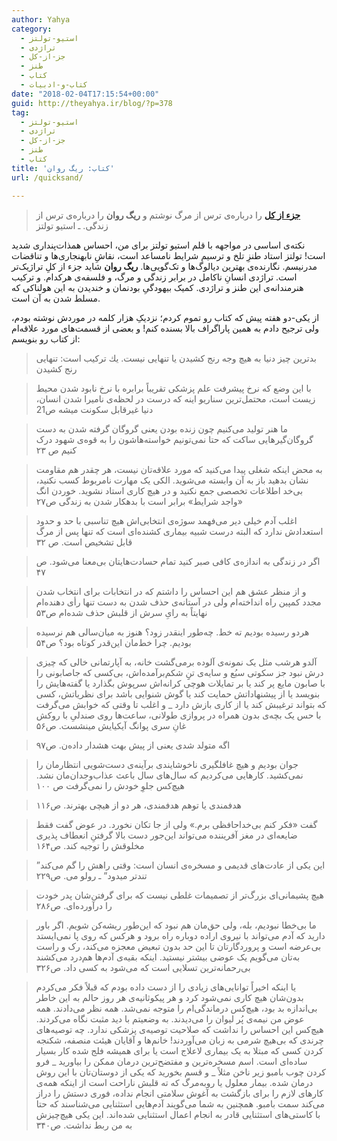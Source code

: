 ```yaml
---
author: Yahya
category:
  - استیو-تولتز
  - تراژدی
  - جز-از-کل
  - طنز
  - کتاب
  - کتاب-و-ادبیات
date: "2018-02-04T17:15:54+00:00"
guid: http://theyahya.ir/blog/?p=378
tag:
  - استیو-تولتز
  - تراژدی
  - جز-از-کل
  - طنز
  - کتاب
title: 'کتاب: ریگ روان'
url: /quicksand/

---
```

> [**جزء از کل**](/blog/%d8%ac%d8%b2%d8%a1-%d8%a7%d8%b2-%da%a9%d9%84/) را درباره‌ی ترس از مرگ نوشتم و **ریگ روان** را درباره‌ی ترس از زندگی. ـ استیو تولتز

نکته‌ی اساسی در مواجهه‌ با قلم استیو تولتز برای من، احساس همذات‌پنداری شدید است! تولتز استاد طنزِ تلخ و ترسیم شرایط نامساعد است، نقاشِ نابهنجاری‌ها و تناقضات مدرنیسم. نگارنده‌ی بهترین دیالوگ‌ها و تک‌گویی‌ها. **ریگ روان** شاید جزء از کلِ تراژیک‌تر است. تراژدی انسانِ ناکامل در برابر زندگی و مرگ، و فلسفه‌ی هرکدام. و ترکیب هنرمندانه‌ی این طنز و تراژدی. کمیک بیهودگیِ بودنمان و خندیدن به این هولناکی که مسلط شدن به آن است.

از یکی-دو هفته پیش که کتاب رو تموم کردم؛ نزدیکِ هزار کلمه در موردش نوشته بودم، ولی ترجیح دادم به همین پاراگراف بالا بسنده کنم! و بعضی از قسمت‌های مورد علاقه‌ام از کتاب رو بنویسم:

> بدترين چيز دنيا به هيچ وجه رنج كشيدن يا تنهايی نيست. يك تركيب است: تنهايی رنج كشيدن

> با این وضع که نرخ پیشرفت علم پزشکی تقریباً برابره با نرخ نابود شدن محیط زیست است، محتمل‌ترین سناریو اینه که درست در لحظه‌ی نامیرا شدن انسان، دنیا غیرقابل سکونت میشه ص21

> ما هنر تولید می‌کنیم چون زنده بودن یعنی گروگان گرفته شدن به دست گروگان‌گیرهایی ساکت که حتا نمی‌تونیم خواسته‌هاشون را به قوه‌ی شهود درک کنیم ص ۲۳

> به محض اینکه شغلی پیدا می‌کنید که مورد علاقه‌تان نیست، هر چقدر هم مقاومت نشان بدهید باز به آن وابسته می‌شوید. الکی یک مهارت نامربوط کسب نکنید، بی‌خد اطلاعات تخصصی جمع نکنید و در هیچ کاری استاد نشوید. خوردن انگ «واجد شرایط» برابر است با بدهکار شدن به زندگی ص۲۷

> اغلب آدم خیلی دیر می‌فهمد سوژه‌ی انتخابی‌اش هیچ تناسبی با حد و حدود استعدادش ندارد که البته درست شبیه بیماری کشنده‌ای است که تنها پس از مرگ قابل تشخیص است. ص ۳۲

> اگر در زندگی به اندازه‌ی کافی صبر کنید تمام حسادت‌هایتان بی‌معنا می‌شود. ص ۴۷

> و از منظر عشق هم این احساس را داشتم که در انتخابات برای انتخاب شدن مجدد کمپین راه انداخته‌ام ولی در آستانه‌ی حذف شدن به دست تنها رأی دهنده‌ام نهایتاً به رایِ سرش از قلبش حذف شده‌ام ص۵۳

> هردو رسیده بودیم ته خط. چه‌طور اینقدر زود؟ هنوز به میان‌سالی هم نرسیده بودیم. چرا خط‌مان این‌قدر کوتاه بود؟ ص۵۴

> آلدو هرشب مثل یک نمونه‌ی آلوده برمی‌گشت خانه، به آپارتمانی خالی که چیزی درش نبود جز سکوتی سبُع و سایه‌ی تنِِ شکم‌بر‌آمده‌اش، بی‌کسی که جاصابونی را با صابون مایع پر کند یا بر تمایلات هوچی کرانه‌اش سرپوش بگذارد یا گفته‌هایش را بنویسد یا از پیشنهاداتش حمایت کند یا گوش شنوایی باشد برای نظریاتش، کسی که بتواند ترغیبش کند یا از کاری بازش دارد \_ و اغلب تا وقتی که خوابش می‌گرفت با حس یک بچه‌ی بدون همراه در پروازی طولانی، ساعت‌ها روی صندلیِ با روکش غانِ سری پوانگ آیکیایش مینشست. ص۵۶

> اگه متولد شدی یعنی از پیش بهت هشدار داده‌ن. ص۹۷

> جوان بودیم و هیچ غافلگیری ناخوشایندی برآینه‌ی دست‌شویی انتظارمان را نمی‌کشید. کارهایی می‌کردیم که سال‌های سال باعث عذاب‌وجدان‌مان نشد. هیچ‌کس جلوِ خودش را نمی‌گرفت ص ۱۰۰

> هدفمندی یا توهم هدفمندی، هر دو از هیچی بهترند. ص۱۱۶

> گفت «فکر کنم بی‌خداحافظی برم.» ولی از جا تکان نخورد. در عوض گفت فقط ضایعه‌ای در مغز آفریننده می‌تواند این‌جور دست بالا گرفتنِ انعطاف پذیری مخلوقش را توجیه کند. ص۱۶۴

> ”این یکی از عادت‌های قدیمی و مسخره‌ی انسان است: وقتی راهش را گم می‌کند تندتر میدود” ـ رولو می. ص۲۲۹

> هیچ پشیمانی‌ای بزرگ‌تر از تصمیمات غلطی نیست که برای گرفتن‌شان پدر خودت را درآورده‌ای. ص۲۸۶

> ما بی‌خطا نبودیم، بله، ولی حق‌مان هم نبود که این‌طور ریشه‌کن شویم.
> اگر باور دارید که آدم می‌تواند با نیروی اراده دوباره راه برود و هرکس که روی پا نمی‌ایستد بی‌عرضه است و پروردگارتان تا این حد بدون تبعیض معجزه می‌کند، رک و راست به‌تان می‌گویم یک عوضی بیشتر نیستید. اینکه بقیه‌ی آدم‌ها هم‌درد می‌کشند
> بی‌رحمانه‌ترین تسلایی است که می‌شود به کسی داد. ص۳۲۶

> یا اینکه اخیراً توانایی‌های زیادی را از دست داده بودم که قبلاً فکر می‌کردم بدون‌شان هیچ کاری نمی‌شود کرد و هر پیکوثانیه‌ی هر روز حالم به این خاطر بی‌اندازه بد بود، هیچ‌کس درماندگی‌ام را متوجه نمی‌شد. همه نظر می‌دادند. همه عوض من نیمه‌ی پُر لیوان را می‌دیدند. به وضعیتم با دید مثبت نگاه می‌کردند. هیچ‌کس این احساس را نداشت که صلاحیت توصیه‌ی پزشکی ندارد. چه توصیه‌های چرندی که بی‌هیچ شرمی به زبان می‌آوردند! خانم‌ها و آقایان هیئت منصفه، شکنجه‌ کردن کسی که مبتلا به یک بیماری لاعلاج است یا برای همیشه فلج شده کار بسیار ساده‌ای است. اسم مسخره‌ترین و مفتضح‌ترین درمان ممکن را بیاورید \_ فرو کردن چوب بامبو زیر ناخن مثلاً \_ و قسم بخورید که یکی از دوستان‌تان با این روش درمان شده. بیمار معلول یا روبه‌مرگ که ته قلبش ناراحت است از اینکه همه‌ی کارهای لازم را برای بازگشت به آغوش سلامتی انجام نداده، فوری دستش را دراز می‌کند سمت بامبو.
> همچنین به شما می‌گویند آدم‌هایی استثنایی می‌شناسند که حتا با کاستی‌های استثنایی قادر به انجام اعمال استثنایی شده‌اند. این یکی هیچ‌چیزش به من ربط نداشت. ص۳۴۰
